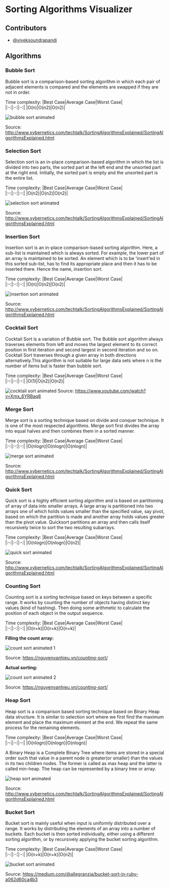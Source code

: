 # Sorting Algorithms Visualizer

## Contributors
  - [@viveksoundrapandi](https://github.com/viveksoundrapandi)

## Algorithms

### Bubble Sort  
Bubble sort is a comparison-based sorting algorithm in which each pair of adjacent elements is compared and the elements are swapped if they are not in order. 

Time complexity: 
|Best Case|Average Case|Worst Case|          
|:-:|:-:|:-:|
|O(n)|O(n2)|O(n2)|

![bubble sort animated](http://www.xybernetics.com/techtalk/SortingAlgorithmsExplained/images/bubble1.gif) 

Source: http://www.xybernetics.com/techtalk/SortingAlgorithmsExplained/SortingAlgorithmsExplained.html

### Selection Sort
Selection sort is an in-place comparison-based algorithm in which the list is divided into two parts, the sorted part at the left end and the unsorted part at the right end. Initially, the sorted part is empty and the unsorted part is the entire list.

Time complexity:
|Best Case|Average Case|Worst Case|          
|:-:|:-:|:-:|
|O(n2)|O(n2)|O(n2)|

![selection sort animated](http://www.xybernetics.com/techtalk/SortingAlgorithmsExplained/images/SelectionEg01.gif)

Source: http://www.xybernetics.com/techtalk/SortingAlgorithmsExplained/SortingAlgorithmsExplained.html

### Insertion Sort
Insertion sort is an in-place comparison-based sorting algorithm. Here, a sub-list is maintained which is always sorted. For example, the lower part of an array is maintained to be sorted. An element which is to be 'insert'ed in this sorted sub-list, has to find its appropriate place and then it has to be inserted there. Hence the name, insertion sort. 

Time complexity:
|Best Case|Average Case|Worst Case|          
|:-:|:-:|:-:|
|O(n)|O(n2)|O(n2)|

![insertion sort animated](https://i.pinimg.com/originals/92/b0/34/92b034385c440e08bc8551c97df0a2e3.gif)

Source: http://www.xybernetics.com/techtalk/SortingAlgorithmsExplained/SortingAlgorithmsExplained.html

### Cocktail Sort
Cocktail Sort is a variation of Bubble sort. The Bubble sort algorithm always traverses elements from left and moves the largest element to its correct position in first iteration and second largest in second iteration and so on. Cocktail Sort traverses through a given array in both directions alternatively.This algorithm is not suitable for large data sets where n is the number of items but is faster than bubble sort.

Time complexity:
|Best Case|Average Case|Worst Case|          
|:-:|:-:|:-:|
|O(1)|O(n2)|O(n2)|

![cocktail sort animated](https://i.makeagif.com/media/11-26-2015/9SMe_Z.gif)
Source: https://www.youtube.com/watch?v=Xmx_6YRBaq8


### Merge Sort
Merge sort is a sorting technique based on divide and conquer technique. It is one of the most respected algorithms. Merge sort first divides the array into equal halves and then combines them in a sorted manner.

Time complexity:
|Best Case|Average Case|Worst Case|          
|:-:|:-:|:-:|
|O(nlogn)|O(nlogn)|O(nlogn)|

![merge sort animated](http://www.xybernetics.com/techtalk/SortingAlgorithmsExplained/images/merge.gif)

Source: http://www.xybernetics.com/techtalk/SortingAlgorithmsExplained/SortingAlgorithmsExplained.html


### Quick Sort
Quick sort is a highly efficient sorting algorithm and is based on partitioning of array of data into smaller arrays. A large array is partitioned into two arrays one of which holds values smaller than the specified value, say pivot, based on which the partition is made and another array holds values greater than the pivot value. Quicksort partitions an array and then calls itself recursively twice to sort the two resulting subarrays.

Time complexity:
|Best Case|Average Case|Worst Case|          
|:-:|:-:|:-:|
|O(nlogn)|O(nlogn)|O(n2)|

![quick sort animated](http://www.xybernetics.com/techtalk/SortingAlgorithmsExplained/images/quick1.gif)

Source: http://www.xybernetics.com/techtalk/SortingAlgorithmsExplained/SortingAlgorithmsExplained.html


### Counting Sort
Counting sort is a sorting technique based on keys between a specific range. It works by counting the number of objects having distinct key values (kind of hashing). Then doing some arithmetic to calculate the position of each object in the output sequence. 

Time complexity:
|Best Case|Average Case|Worst Case|          
|:-:|:-:|:-:|
|O(n+k)|O(n+k)|O(n+k)|

**Filling the count array:**

![count sort animated 1](https://3.bp.blogspot.com/-jJchly1BkTc/WLGqCFDdvCI/AAAAAAAAAHA/luljAlz2ptMndIZNH0KLTTuQMNsfzDeFQCLcB/s1600/CSortUpdatedStepI.gif)

Source: https://nguyenvanhieu.vn/counting-sort/

**Actual sorting:**

![count sort animated 2](https://1.bp.blogspot.com/-xPqylngqASY/WLGq3p9n9vI/AAAAAAAAAHM/JHdtXAkJY8wYzDMBXxqarjmhpPhM0u8MACLcB/s1600/ResultArrayCS.gif)

Source: https://nguyenvanhieu.vn/counting-sort/

### Heap Sort
Heap sort is a comparison based sorting technique based on Binary Heap data structure. It is similar to selection sort where we first find the maximum element and place the maximum element at the end. We repeat the same process for the remaining elements. 

Time complexity:
|Best Case|Average Case|Worst Case|          
|:-:|:-:|:-:|
|O(nlogn)|O(nlogn)|O(nlogn)|

A Binary Heap is a Complete Binary Tree where items are stored in a special order such that value in a parent node is greater(or smaller) than the values in its two children nodes. The former is called as max heap and the latter is called min-heap. The heap can be represented by a binary tree or array.

![heap sort animated](http://www.xybernetics.com/techtalk/SortingAlgorithmsExplained/images/heap1.gif)

Source: http://www.xybernetics.com/techtalk/SortingAlgorithmsExplained/SortingAlgorithmsExplained.html


### Bucket Sort
Bucket sort is mainly useful when input is uniformly distributed over a range. It works by distributing the elements of an array into a number of buckets. Each bucket is then sorted individually, either using a different sorting algorithm, or by recursively applying the bucket sorting algorithm. 


Time complexity:
|Best Case|Average Case|Worst Case|          
|:-:|:-:|:-:|
|O(n+k)|O(n+k)|O(n2)|


![bucket sort animated](https://miro.medium.com/max/800/1*_2l-UN7jcQp54hgazT6iVA.gif)

Source: https://medium.com/@allegranzia/bucket-sort-in-ruby-a062d60ca4b3